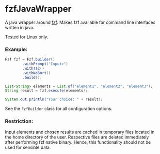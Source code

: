 # fzfJavaWrapper
A java wrapper around [fzf](https://github.com/junegunn/fzf). Makes fzf available for command line
interfaces written in java.

Tested for Linux only.

### Example:

```java
Fzf fzf = Fzf.builder()
        .withPrompt("Input>")
        .withTac()
        .withNoSort()
        .build();

List<String> elements = List.of("element1", "element2", "element3");
String result = fzf.execute(elements);

System.out.println("Your choice: " + result);
```
See the `FzfBuilder` class for all configuration options.

### Restriction:

Input elements and chosen results are cached in temporary files located in the 
home directory of the user. Respective files are deleted immediately
after performing fzf native binary. Hence, this functionality should
not be used for sensible data.

